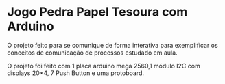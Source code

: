 # Jogo Pedra Papel Tesoura com Arduino

O projeto feito para se comunique de forma interativa para exemplificar os conceitos de comunicação de processos estudado em aula.

O projeto foi feito com 1 placa arduino mega 2560,1 módulo I2C com displays 20×4, 7 Push Button e uma protoboard.

